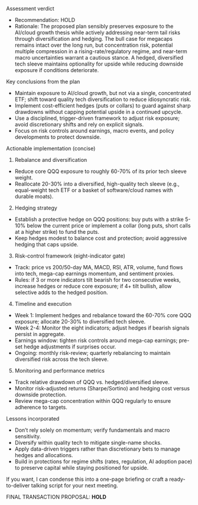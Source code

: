 Assessment verdict
- Recommendation: HOLD
- Rationale: The proposed plan sensibly preserves exposure to the AI/cloud growth thesis while actively addressing near-term tail risks through diversification and hedging. The bull case for megacaps remains intact over the long run, but concentration risk, potential multiple compression in a rising-rate/regulatory regime, and near-term macro uncertainties warrant a cautious stance. A hedged, diversified tech sleeve maintains optionality for upside while reducing downside exposure if conditions deteriorate.

Key conclusions from the plan
- Maintain exposure to AI/cloud growth, but not via a single, concentrated ETF; shift toward quality tech diversification to reduce idiosyncratic risk.
- Implement cost-efficient hedges (puts or collars) to guard against sharp drawdowns without capping potential upside in a continued upcycle.
- Use a disciplined, trigger-driven framework to adjust risk exposure; avoid discretionary shifts and rely on explicit signals.
- Focus on risk controls around earnings, macro events, and policy developments to protect downside.

Actionable implementation (concise)
1) Rebalance and diversification
- Reduce core QQQ exposure to roughly 60-70% of its prior tech sleeve weight.
- Reallocate 20-30% into a diversified, high-quality tech sleeve (e.g., equal-weight tech ETF or a basket of software/cloud names with durable moats).

2) Hedging strategy
- Establish a protective hedge on QQQ positions: buy puts with a strike 5-10% below the current price or implement a collar (long puts, short calls at a higher strike) to fund the puts.
- Keep hedges modest to balance cost and protection; avoid aggressive hedging that caps upside.

3) Risk-control framework (eight-indicator gate)
- Track: price vs 200/50-day MA, MACD, RSI, ATR, volume, fund flows into tech, mega-cap earnings momentum, and sentiment proxies.
- Rules: if 3 or more indicators tilt bearish for two consecutive weeks, increase hedges or reduce core exposure; if 4+ tilt bullish, allow selective adds to the hedged position.

4) Timeline and execution
- Week 1: Implement hedges and rebalance toward the 60-70% core QQQ exposure; allocate 20-30% to diversified tech sleeve.
- Week 2-4: Monitor the eight indicators; adjust hedges if bearish signals persist in aggregate.
- Earnings window: tighten risk controls around mega-cap earnings; pre-set hedge adjustments if surprises occur.
- Ongoing: monthly risk-review; quarterly rebalancing to maintain diversified risk across the tech sleeve.

5) Monitoring and performance metrics
- Track relative drawdown of QQQ vs. hedged/diversified sleeve.
- Monitor risk-adjusted returns (Sharpe/Sortino) and hedging cost versus downside protection.
- Review mega-cap concentration within QQQ regularly to ensure adherence to targets.

Lessons incorporated
- Don’t rely solely on momentum; verify fundamentals and macro sensitivity.
- Diversify within quality tech to mitigate single-name shocks.
- Apply data-driven triggers rather than discretionary bets to manage hedges and allocations.
- Build in protections for regime shifts (rates, regulation, AI adoption pace) to preserve capital while staying positioned for upside.

If you want, I can condense this into a one-page briefing or craft a ready-to-deliver talking script for your next meeting.

FINAL TRANSACTION PROPOSAL: **HOLD**